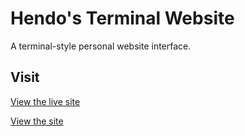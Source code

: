 # Hendo's Terminal Website

A terminal-style personal website interface.

## Visit
[View the live site](https://hendoplayz0.github.io/terminal-site/)

[View the site](https://hendo.statichost.app/)
